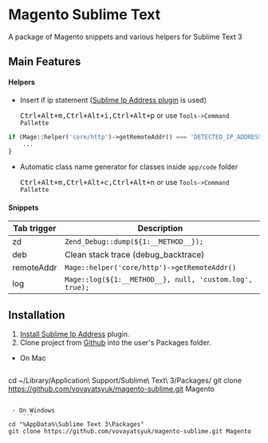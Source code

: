 # Magento Sublime Text
A package of Magento snippets and various helpers for Sublime Text 3

## Main Features

#### Helpers

- Insert if ip statement ([Sublime Ip Address plugin](https://github.com/vovayatsyuk/sublime-ip-address#installation) is used)

    <kbd>Ctrl+Alt+m,Ctrl+Alt+i,Ctrl+Alt+p</kbd> or use `Tools->Command Pallette`

 ```php
 if (Mage::helper('core/http')->getRemoteAddr() === 'DETECTED_IP_ADDRESS') {
     ...
 }
 ```

- Automatic class name generator for classes inside `app/code` folder

    <kbd>Ctrl+Alt+m,Ctrl+Alt+c,Ctrl+Alt+n</kbd> or use `Tools->Command Pallette`

#### Snippets

Tab trigger | Description
------------|------------
zd | `Zend_Debug::dump(${1:__METHOD__});`
deb | Clean stack trace (debug_backtrace)
remoteAddr | `Mage::helper('core/http')->getRemoteAddr()`
log | `Mage::log(${1:__METHOD__}, null, 'custom.log', true);`

## Installation
1. [Install Sublime Ip Address](https://github.com/vovayatsyuk/sublime-ip-address#installation) plugin.
2. Clone project from [Github](https://github.com/vovayatsyuk/magento-sublime) into the user's Packages folder.
 - On Mac
    ```
cd ~/Library/Application\ Support/Sublime\ Text\ 3/Packages/
git clone https://github.com/vovayatsyuk/magento-sublime.git Magento
```

 - On Windows
    ```
cd "%AppData%\Sublime Text 3\Packages"
git clone https://github.com/vovayatsyuk/magento-sublime.git Magento
```
